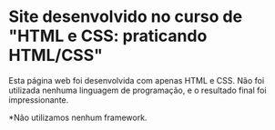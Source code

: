 # Site desenvolvido no curso de "HTML e CSS: praticando HTML/CSS"
Esta página web foi desenvolvida com apenas HTML e CSS. Não foi utilizada nenhuma linguagem de programação, e o resultado final foi impressionante.

*Não utilizamos nenhum framework.
